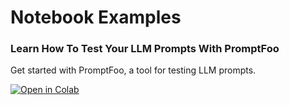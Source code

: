 # Notebook Examples

### Learn How To Test Your LLM Prompts With PromptFoo
Get started with PromptFoo, a tool for testing LLM prompts.

[![Open in Colab](https://camo.githubusercontent.com/84f0493939e0c4de4e6dbe113251b4bfb5353e57134ffd9fcab6b8714514d4d1/68747470733a2f2f636f6c61622e72657365617263682e676f6f676c652e636f6d2f6173736574732f636f6c61622d62616467652e737667)]([https://colab.research.google.com/drive/138lMWhENGeEu7Q1-6lNbNTHGLZXBBz_B?usp=sharing](https://colab.research.google.com/drive/1NOzolcu5aH_bMQ6qyxX4DdY4QrRCFk45?usp=sharing)https://colab.research.google.com/drive/1NOzolcu5aH_bMQ6qyxX4DdY4QrRCFk45?usp=sharing)
